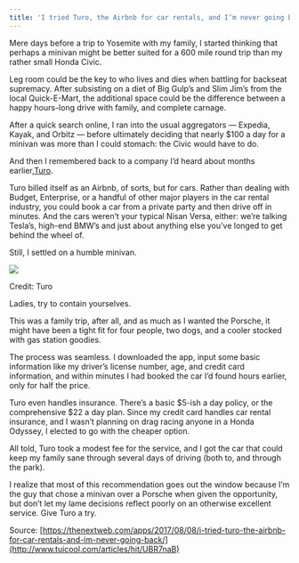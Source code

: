 ```yaml
---
title: 'I tried Turo, the Airbnb for car rentals, and I’m never going back'
---
```


Mere days before a trip to Yosemite with my family, I started thinking that perhaps a minivan might be better suited for a 600 mile round trip than my rather small Honda Civic.

Leg room could be the key to who lives and dies when battling for backseat supremacy. After subsisting on a diet of Big Gulp’s and Slim Jim’s from the local Quick-E-Mart, the additional space could be the difference between a happy hours-long drive with family, and complete carnage.

After a quick search online, I ran into the usual aggregators — Expedia, Kayak, and Orbitz — before ultimately deciding that nearly $100 a day for a minivan was more than I could stomach: the Civic would have to do.

And then I remembered back to a company I’d heard about months earlier,[Turo](https://turo.com/).

Turo billed itself as an Airbnb, of sorts, but for cars. Rather than dealing with Budget, Enterprise, or a handful of other major players in the car rental industry, you could book a car from a private party and then drive off in minutes. And the cars weren’t your typical Nisan Versa, either: we’re talking Tesla’s, high-end BMW’s and just about anything else you’ve longed to get behind the wheel of.

Still, I settled on a humble minivan.

![](http://img0.tuicool.com/zENFriE.png!web)

Credit: Turo

Ladies, try to contain yourselves.

This was a family trip, after all, and as much as I wanted the Porsche, it might have been a tight fit for four people, two dogs, and a cooler stocked with gas station goodies.

The process was seamless. I downloaded the app, input some basic information like my driver’s license number, age, and credit card information, and within minutes I had booked the car I’d found hours earlier, only for half the price.

Turo even handles insurance. There’s a basic $5-ish a day policy, or the comprehensive $22 a day plan. Since my credit card handles car rental insurance, and I wasn’t planning on drag racing anyone in a Honda Odyssey, I elected to go with the cheaper option.

All told, Turo took a modest fee for the service, and I got the car that could keep my family sane through several days of driving \(both to, and through the park\).

I realize that most of this recommendation goes out the window because I’m the guy that chose a minivan over a Porsche when given the opportunity, but don’t let my lame decisions reflect poorly on an otherwise excellent service. Give Turo a try.



Source: [https://thenextweb.com/apps/2017/08/08/i-tried-turo-the-airbnb-for-car-rentals-and-im-never-going-back/](http://www.tuicool.com/articles/hit/UBR7naB)

